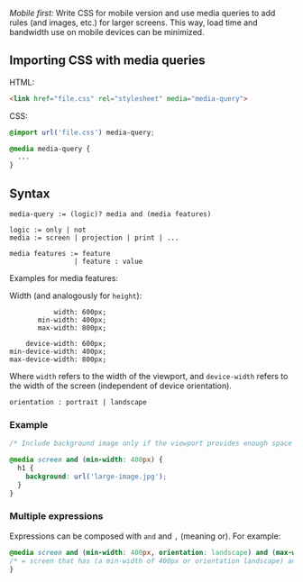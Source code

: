 
_Mobile first:_ Write CSS for mobile version and use media queries to add rules (and images, etc.) for larger screens. This way, load time and bandwidth use on mobile devices can be minimized.

## Importing CSS with media queries

HTML:
```html
<link href="file.css" rel="stylesheet" media="media-query">
```

CSS:
```css
@import url('file.css') media-query;

@media media-query {
  ...
}
```

## Syntax

```
media-query := (logic)? media and (media features)

logic := only | not
media := screen | projection | print | ...

media features := feature
                | feature : value
```

Examples for media features:

Width (and analogously for `height`):
```
           width: 600px;
       min-width: 400px;
       max-width: 800px;

    device-width: 600px;
min-device-width: 400px;
max-device-width: 800px;
```

Where `width` refers to the width of the viewport, and `device-width` refers to the width of the screen (independent of device orientation).

```
orientation : portrait | landscape
```

### Example

```css
/* Include background image only if the viewport provides enough space */

@media screen and (min-width: 400px) {
  h1 {
    background: url('large-image.jpg');
  }
}
```

### Multiple expressions

Expressions can be composed with `and` and `,` (meaning or). For example:  

```css
@media screen and (min-width: 400px, orientation: landscape) and (max-width: 800px) {
/* = screen that has (a min-width of 400px or orientation landscape) and a max-width of 800px */
}
```
